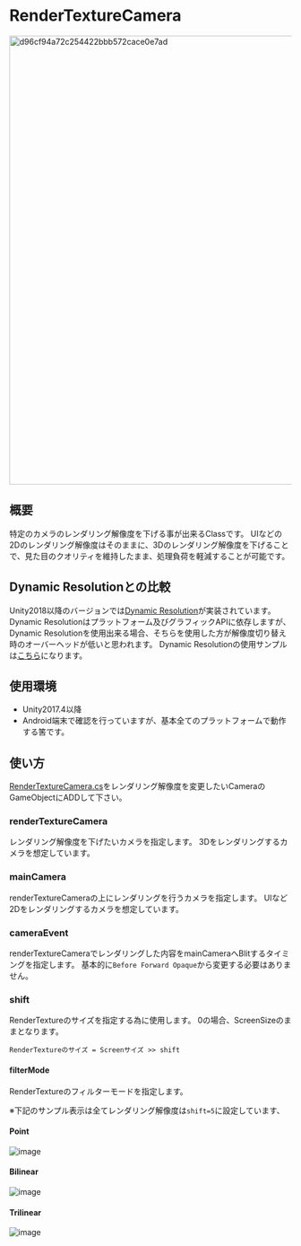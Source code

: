 # RenderTextureCamera

<img width="800" alt="d96cf94a72c254422bbb572cace0e7ad" src="https://user-images.githubusercontent.com/29646672/138978362-9483df9c-a29f-4c8e-9971-ef9267df881d.gif">

## 概要

特定のカメラのレンダリング解像度を下げる事が出来るClassです。
UIなどの2Dのレンダリング解像度はそのままに、3Dのレンダリング解像度を下げることで、見た目のクオリティを維持したまま、処理負荷を軽減することが可能です。

## Dynamic Resolutionとの比較

Unity2018以降のバージョンでは[Dynamic Resolution](https://docs.unity3d.com/ja/2018.4/Manual/DynamicResolution.html)が実装されています。
Dynamic Resolutionはプラットフォーム及びグラフィックAPIに依存しますが、Dynamic Resolutionを使用出来る場合、そちらを使用した方が解像度切り替え時のオーバーヘッドが低いと思われます。
Dynamic Resolutionの使用サンプルは[こちら](https://github.com/katsumasa/SimpleSampleDynamicResolution)になります。

## 使用環境

- Unity2017.4以降
- Android端末で確認を行っていますが、基本全てのプラットフォームで動作する筈です。

## 使い方

[RenderTextureCamera.cs](https://github.com/katsumasa/RenderTextureCamera/blob/master/Runtime/Scripts/RenderTextureCamera.cs)をレンダリング解像度を変更したいCameraのGameObjectにADDして下さい。

### renderTextureCamera

レンダリング解像度を下げたいカメラを指定します。
3Dをレンダリングするカメラを想定しています。

### mainCamera

renderTextureCameraの上にレンダリングを行うカメラを指定します。
UIなど2Dをレンダリングするカメラを想定しています。

### cameraEvent

renderTextureCameraでレンダリングした内容をmainCameraへBlitするタイミングを指定します。
基本的に`Before Forward Opaque`から変更する必要はありません。

### shift

RenderTextureのサイズを指定する為に使用します。
0の場合、ScreenSizeのままとなります。

```
RenderTextureのサイズ = Screenサイズ >> shift 
```

#### filterMode

RenderTextureのフィルターモードを指定します。

※下記のサンプル表示は全てレンダリング解像度は`shift=5`に設定しています、

#### Point

![image](https://user-images.githubusercontent.com/29646672/138979993-a1b9bdd8-4938-4e4a-be5a-2ebf59213b06.png)

#### Bilinear

![image](https://user-images.githubusercontent.com/29646672/138980101-763dea0f-309f-4738-be30-8d6aceb29c1c.png)


#### Trilinear

![image](https://user-images.githubusercontent.com/29646672/138980170-97e67d4b-99cd-4e6b-9f85-599df7f7161e.png)
